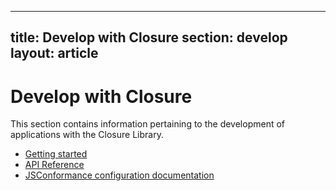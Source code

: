 <!-- Documentation licensed under CC BY 4.0 -->
<!-- License available at https://creativecommons.org/licenses/by/4.0/ -->

---
title: Develop with Closure
section: develop
layout: article
---
# Develop with Closure

This section contains information pertaining to the development of applications
with the Closure Library.

*   [Getting started](./get-started)
*   [API Reference](https://google.github.io/closure-library/api/)
*   [JSConformance configuration documentation](./conformance_rules)


